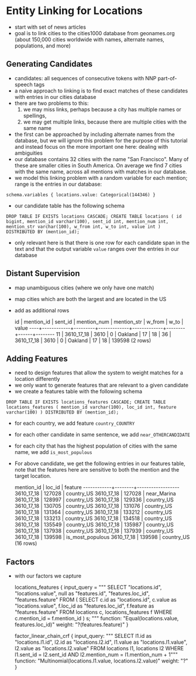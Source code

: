 # Entity Linking for Locations

* start with set of news articles
* goal is to link cities to the cities1000 database from geonames.org
  (about 150,000 cities worldwide with names, alternate names, populations, and more)

## Generating Candidates

* candidates: all sequences of consecutive tokens with NNP part-of-speech tags
* a naive approach to linking is to find exact matches of these candidates
  with entries in our cities database
* there are two problems to this:
  1. we may miss links, perhaps because a city has multiple names or spellings,
  2. we may get multiple links, because there are multiple cities with the same name
* the first can be approached by including alternate names from the database, but
  we will ignore this problem for the purpose of this tutorial and instead focus
  on the more important one here: dealing with ambiguities
* our database contains 32 cities with the name "San Francisco". Many of these are smaller
  cities in South America. On average we find 7 cities with the same name, across all
  mentions with matches in our database.
* we model this linking problem with a random variable for each mention;
  range is the entries in our database:

``
schema.variables {
    locations.value: Categorical(144346)
  }
``

* our candidate table has the following schema

``
DROP TABLE IF EXISTS locations CASCADE;
CREATE TABLE locations (
        id bigint,
        mention_id varchar(100),
        sent_id int,
        mention_num int,
        mention_str varchar(100),
        w_from int,
        w_to int,
        value int
) DISTRIBUTED BY (mention_id);
``

* only relevant here is that there is one row for each candidate span in the text
  and that the output variable `value` ranges over the entries in our database

## Distant Supervision

* map unambiguous cities (where we only have one match)
* map cities which are both the largest and are located in the US
* add as additional rows


     id | mention_id | sent_id | mention_num | mention_str | w_from | w_to | value
    ----+------------+---------+-------------+-------------+--------+------+--------
     11 | 3610_17_18 |    3610 |           0 | Oakland     |     17 |   18 |
     36 | 3610_17_18 |    3610 |           0 | Oakland     |     17 |   18 | 139598
     (2 rows)

## Adding Features

* need to design features that allow the system to weight matches for a location
  differently
* we only want to generate features that are relevant to a given candidate
* we create a features table with the following schema

``
DROP TABLE IF EXISTS locations_features CASCADE;
CREATE TABLE locations_features (
        mention_id varchar(100),
        loc_id int,
        feature varchar(100)
) DISTRIBUTED BY (mention_id);
``

* for each country, we add feature `country_COUNTRY` 
* for each other candidate in same sentence, we add `near_OTHERCANDIDATE`
* for each city that has the highest population of cities with the same name, we add `is_most_populous`

* For above candidate, we get the following entries in our features table, note that the features here are sensitive to both the mention and the target location.

     mention_id | loc_id |     feature
    ------------+--------+------------------
     3610_17_18 | 127028 | country_US
     3610_17_18 | 127028 | near_Marina
     3610_17_18 | 128997 | country_US
     3610_17_18 | 129336 | country_US
     3610_17_18 | 130705 | country_US
     3610_17_18 | 131076 | country_US
     3610_17_18 | 131364 | country_US
     3610_17_18 | 133212 | country_US
     3610_17_18 | 133213 | country_US
     3610_17_18 | 134518 | country_US
     3610_17_18 | 135549 | country_US
     3610_17_18 | 135987 | country_US
     3610_17_18 | 137938 | country_US
     3610_17_18 | 137939 | country_US
     3610_17_18 | 139598 | is_most_populous
     3610_17_18 | 139598 | country_US
     (16 rows)


## Factors

* with our factors we capture

    locations_features {
      input_query = """
        SELECT "locations.id", "locations.value", null as "features.id", "features.loc_id", "features.feature"
        FROM (
          SELECT c.id as "locations.id", c.value as "locations.value", f.loc_id as "features.loc_id", f.feature as "features.feature"
          FROM
            locations c,
            locations_features f
          WHERE
            c.mention_id = f.mention_id
       ) s;
           """
      function: "Equal(locations.value, features.loc_id)"
      weight: "?(features.feature)"
    }

    factor_linear_chain_crf {
      input_query: """
        SELECT l1.id as "locations.l1.id", l2.id as "locations.l2.id",
           l1.value as "locations.l1.value", l2.value as "locations.l2.value"
        FROM locations l1, locations l2
        WHERE l1.sent_id = l2.sent_id AND l2.mention_num = l1.mention_num + 1"""
      function: "Multinomial(locations.l1.value, locations.l2.value)"
      weight: "?"
    }


